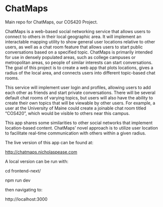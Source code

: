# ChatMaps
Main repo for ChatMaps, our COS420 Project.

ChatMaps is a web-based social networking service that allows users to connect to others in their local geographic area. It will implement an interactable mapping utility to show general user locations relative to other users, as well as a chat room feature that allows users to start public conversations based on a specified topic. ChatMaps is primarily intended for use in densely populated areas, such as college campuses or metropolitan areas, so people of similar interests can start conversations. The goal of this project is to create a web app that plots locations, gives a radius of the local area, and connects users into different topic-based chat rooms.

This service will implement user login and profiles, allowing users to add each other as friends and start private conversations. There will be several default chat rooms of varying topics, but users will also have the ability to create their own topics that will be viewable by other users. For example, a user at the University of Maine could create a joinable chat room titled “COS420”, which would be visible to others near this campus.

This app shares some similarities to other social networks that implement location-based content. ChatMaps’ novel approach is to utilize user location to facilitate real-time communication with others within a given radius.

The live version of this app can be found at:

http://chatmaps.nicholaspease.com

A local version can be run with:

cd frontend-next/

npm run dev

then navigating to:

http://localhost:3000


